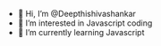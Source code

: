 - 👋 Hi, I’m @Deepthishivashankar
- 👀 I’m interested in Javascript coding 
- 🌱 I’m currently learning Javascript

<!---
Deepthishivashankar/Deepthishivashankar is a ✨ special ✨ repository because its `README.md` (this file) appears on your GitHub profile.
You can click the Preview link to take a look at your changes.
--->
